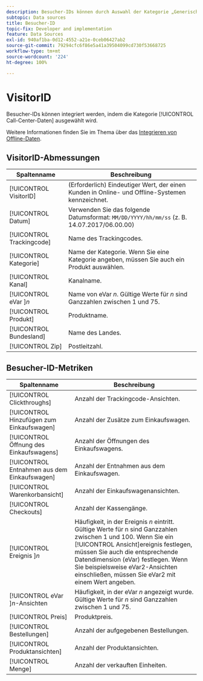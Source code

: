 ```yaml
---
description: Besucher-IDs können durch Auswahl der Kategorie „Generisch (Transaktions-ID)“ integriert werden.
subtopic: Data sources
title: Besucher-ID
topic-fix: Developer and implementation
feature: Data Sources
exl-id: 940af1ba-0d12-4552-a21e-0ceb06427ab2
source-git-commit: 79294cfc6f86e5a41a39504099cd730f53668725
workflow-type: tm+mt
source-wordcount: '224'
ht-degree: 100%

---
```


# VisitorID

Besucher-IDs können integriert werden, indem die Kategorie [!UICONTROL Call-Center-Daten] ausgewählt wird.

Weitere Informationen finden Sie im Thema über das [Integrieren von Offline-Daten](/help/import/c-data-sources/datasrc-integrating-offline-data.md).

## VisitorID-Abmessungen

| Spaltenname | Beschreibung |
|--- |--- |
| [!UICONTROL VisitorID] | (Erforderlich) Eindeutiger Wert, der einen Kunden in Online- und Offline-Systemen kennzeichnet. |
| [!UICONTROL Datum] | Verwenden Sie das folgende Datumsformat: `MM/DD/YYYY/hh/mm/ss` (z. B. 14.07.2017/06.00.00) |
| [!UICONTROL Trackingcode] | Name des Trackingcodes. |
| [!UICONTROL Kategorie] | Name der Kategorie. Wenn Sie eine Kategorie angeben, müssen Sie auch ein Produkt auswählen. |
| [!UICONTROL Kanal] | Kanalname. |
| [!UICONTROL eVar ]*n* | Name von eVar *n*. Gültige Werte für *n* sind Ganzzahlen zwischen 1 und 75. |
| [!UICONTROL Produkt] | Produktname. |
| [!UICONTROL Bundesland] | Name des Landes. |
| [!UICONTROL Zip] | Postleitzahl. |

## Besucher-ID-Metriken

| Spaltenname | Beschreibung |
| --- | --- |
| [!UICONTROL Clickthroughs] | Anzahl der Trackingcode-Ansichten. |
| [!UICONTROL Hinzufügen zum Einkaufswagen] | Anzahl der Zusätze zum Einkaufswagen. |
| [!UICONTROL Öffnung des Einkaufswagens] | Anzahl der Öffnungen des Einkaufswagens. |
| [!UICONTROL Entnahmen aus dem Einkaufswagen] | Anzahl der Entnahmen aus dem Einkaufswagen. |
| [!UICONTROL Warenkorbansicht] | Anzahl der Einkaufswagenansichten. |
| [!UICONTROL Checkouts] | Anzahl der Kassengänge. |
| [!UICONTROL Ereignis ]*n* | Häufigkeit, in der Ereignis *n* eintritt. Gültige Werte für n sind Ganzzahlen zwischen 1 und 100.  Wenn Sie ein [!UICONTROL Ansicht]ereignis festlegen, müssen Sie auch die entsprechende Datendimension (eVar) festlegen. Wenn Sie beispielsweise eVar2-Ansichten einschließen, müssen Sie eVar2 mit einem Wert angeben. |
| [!UICONTROL eVar ]*n*-Ansichten | Häufigkeit, in der eVar *n* angezeigt wurde. Gültige Werte für *n* sind Ganzzahlen zwischen 1 und 75. |
| [!UICONTROL Preis] | Produktpreis. |
| [!UICONTROL Bestellungen] | Anzahl der aufgegebenen Bestellungen. |
| [!UICONTROL Produktansichten] | Anzahl der Produktansichten. |
| [!UICONTROL Menge] | Anzahl der verkauften Einheiten. |
